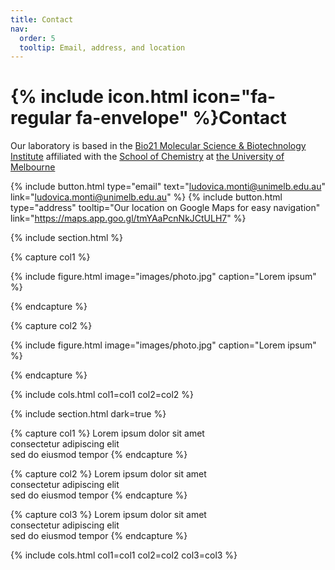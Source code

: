 ```yaml
---
title: Contact
nav:
  order: 5
  tooltip: Email, address, and location
---
```


# {% include icon.html icon="fa-regular fa-envelope" %}Contact

Our laboratory is based in the [Bio21 Molecular Science & Biotechnology Institute](https://www.bio21.unimelb.edu.au) affiliated with the [School of Chemistry](https://chemistry.unimelb.edu.au) at [the University of Melbourne](https://www.unimelb.edu.au)

{%
  include button.html
  type="email"
  text="ludovica.monti@unimelb.edu.au"
  link="ludovica.monti@unimelb.edu.au"
%}
{%
  include button.html
  type="address"
  tooltip="Our location on Google Maps for easy navigation"
  link="https://maps.app.goo.gl/tmYAaPcnNkJCtULH7"
%}

{% include section.html %}

{% capture col1 %}

{%
  include figure.html
  image="images/photo.jpg"
  caption="Lorem ipsum"
%}

{% endcapture %}

{% capture col2 %}

{%
  include figure.html
  image="images/photo.jpg"
  caption="Lorem ipsum"
%}

{% endcapture %}

{% include cols.html col1=col1 col2=col2 %}

{% include section.html dark=true %}

{% capture col1 %}
Lorem ipsum dolor sit amet  
consectetur adipiscing elit  
sed do eiusmod tempor
{% endcapture %}

{% capture col2 %}
Lorem ipsum dolor sit amet  
consectetur adipiscing elit  
sed do eiusmod tempor
{% endcapture %}

{% capture col3 %}
Lorem ipsum dolor sit amet  
consectetur adipiscing elit  
sed do eiusmod tempor
{% endcapture %}

{% include cols.html col1=col1 col2=col2 col3=col3 %}
